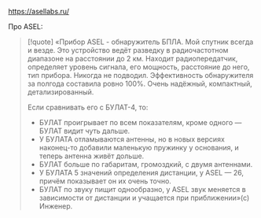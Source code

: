 https://asellabs.ru/

Про ASEL:

>[!quote]
>«Прибор ASEL - обнаружитель БПЛА. 
>Мой спутник всегда и везде. 
>Это устройство ведёт разведку в радиочастотном диапазоне на расстоянии до 2 км. 
>Находит радиопередатчик, определяет уровень сигнала, его мощность, расстояние до него, тип прибора. 
>Никогда не подводил. 
>Эффективность обнаружителя за полгода составила ровно 100%. 
>Очень надёжный, компактный, детализированный.
>
>Если сравнивать его с БУЛАТ-4, то:
>
>- БУЛАТ проигрывает по всем показателям, кроме одного — БУЛАТ видит чуть дальше.
>- У БУЛАТА отламываются антенны, но в новых версиях наконец-то добавили маленькую пружинку у основания, и теперь антенна живёт дольше.
>- БУЛАТ больше по габаритам, громоздкий, с двумя антеннами. 
>- У БУЛАТА 5 значений определения дистанции, у ASEL — 26, причём показывает он их очень точно.
>- БУЛАТ по звуку пищит однообразно, у ASEL звук меняется в зависимости от дистанции и учащается при приближении»(с) Инженер. 

